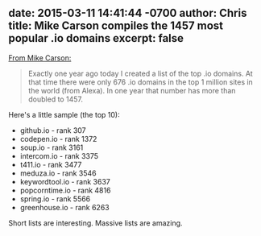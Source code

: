 date: 2015-03-11 14:41:44 -0700
author: Chris
title: Mike Carson compiles the 1457 most popular .io domains
excerpt: false
----

[From Mike Carson:](http://hack.ly/articles/the-most-popular-dot-io-domains-2015/)

> Exactly one year ago today I created a list of the top .io domains. At that time there were only 676 .io domains in the top 1 million sites in the world (from Alexa). In one year that number has more than doubled to 1457.

Here's a little sample (the top 10):

> 
+ github.io - rank 307
+ codepen.io - rank 1372
+ soup.io - rank 3161
+ intercom.io - rank 3375
+ t411.io - rank 3477
+ meduza.io - rank 3546
+ keywordtool.io - rank 3637
+ popcorntime.io - rank 4816
+ spring.io - rank 5566
+ greenhouse.io - rank 6263

Short lists are interesting. Massive lists are amazing. 